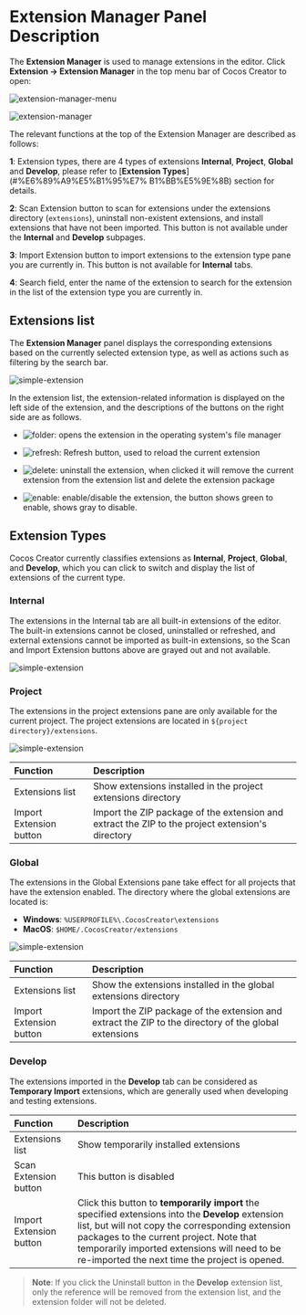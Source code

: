 # Extension Manager Panel Description

The **Extension Manager** is used to manage extensions in the editor. Click **Extension -> Extension Manager** in the top menu bar of Cocos Creator to open:

![extension-manager-menu](./image/extension-manager-menu.png)

![extension-manager](./image/extension-manager.png)

The relevant functions at the top of the Extension Manager are described as follows:

**1**: Extension types, there are 4 types of extensions **Internal**, **Project**, **Global** and **Develop**, please refer to [**Extension Types**](#%E6%89%A9%E5%B1%95%E7% B1%BB%E5%9E%8B) section for details.

**2**: Scan Extension button to scan for extensions under the extensions directory (`extensions`), uninstall non-existent extensions, and install extensions that have not been imported. This button is not available under the **Internal** and **Develop** subpages.

**3**: Import Extension button to import extensions to the extension type pane you are currently in. This button is not available for **Internal** tabs.

**4**: Search field, enter the name of the extension to search for the extension in the list of the extension type you are currently in.

## Extensions list

The **Extension Manager** panel displays the corresponding extensions based on the currently selected extension type, as well as actions such as filtering by the search bar.

![simple-extension](./image/extension-list.png)

In the extension list, the extension-related information is displayed on the left side of the extension, and the descriptions of the buttons on the right side are as follows.

- ![folder](first/folder.png): opens the extension in the operating system's file manager

- ![refresh](first/refresh.png): Refresh button, used to reload the current extension

- ![delete](first/delete.png): uninstall the extension, when clicked it will remove the current extension from the extension list and delete the extension package

- ![enable](first/enable.png): enable/disable the extension, the button shows green to enable, shows gray to disable.

## Extension Types

Cocos Creator currently classifies extensions as **Internal**, **Project**, **Global**, and **Develop**, which you can click to switch and display the list of extensions of the current type.

### Internal

The extensions in the Internal tab are all built-in extensions of the editor. The built-in extensions cannot be closed, uninstalled or refreshed, and external extensions cannot be imported as built-in extensions, so the Scan and Import Extension buttons above are grayed out and not available.

![simple-extension](./image/extension-internal.png)

### Project

The extensions in the project extensions pane are only available for the current project. The project extensions are located in `${project directory}/extensions`.

![simple-extension](./image/extension-project.png)

| Function | Description |
| :--------------- | :---------- |
| Extensions list | Show extensions installed in the project extensions directory |
| Import Extension button | Import the ZIP package of the extension and extract the ZIP to the project extension's directory |

### Global

The extensions in the Global Extensions pane take effect for all projects that have the extension enabled. The directory where the global extensions are located is:

- **Windows**: `%USERPROFILE%\.CocosCreator\extensions`
- **MacOS**: `$HOME/.CocosCreator/extensions`

![simple-extension](./image/extension-global.png)

| Function | Description |
| :--------- | :----------- |
| Extensions list | Show the extensions installed in the global extensions directory |
| Import Extension button | Import the ZIP package of the extension and extract the ZIP to the directory of the global extensions |

### Develop

The extensions imported in the **Develop** tab can be considered as **Temporary Import** extensions, which are generally used when developing and testing extensions.

| Function | Description |
| :------ | :-------- |
| Extensions list | Show temporarily installed extensions |
| Scan Extension button | This button is disabled |
| Import Extension button | Click this button to **temporarily import** the specified extensions into the **Develop** extension list, but will not copy the corresponding extension packages to the current project. Note that temporarily imported extensions will need to be re-imported the next time the project is opened. |

> **Note**: If you click the Uninstall button in the **Develop** extension list, only the reference will be removed from the extension list, and the extension folder will not be deleted.
